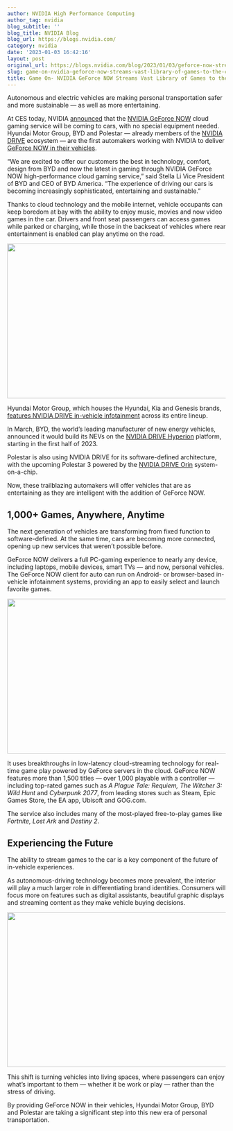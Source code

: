 ```yaml
---
author: NVIDIA High Performance Computing
author_tag: nvidia
blog_subtitle: ''
blog_title: NVIDIA Blog
blog_url: https://blogs.nvidia.com/
category: nvidia
date: '2023-01-03 16:42:16'
layout: post
original_url: https://blogs.nvidia.com/blog/2023/01/03/geforce-now-streams-car/
slug: game-on-nvidia-geforce-now-streams-vast-library-of-games-to-the-car
title: Game On- NVIDIA GeForce NOW Streams Vast Library of Games to the Car
---
```


<div id="bsf_rt_marker"><p>Autonomous and electric vehicles are making personal transportation safer and more sustainable — as well as more entertaining.</p>

<p>At CES today, NVIDIA <a href="https://nvidianews.nvidia.com/news/geforce-now-streams-aaa-games-to-cars/">announced</a> that the <a href="https://www.nvidia.com/en-us/geforce-now/">NVIDIA GeForce NOW</a> cloud gaming service will be coming to cars, with no special equipment needed. Hyundai Motor Group, BYD and Polestar — already members of the <a href="https://developer.nvidia.com/drive">NVIDIA DRIVE</a> ecosystem — are the first automakers working with NVIDIA to deliver <a href="https://www.nvidia.com/en-us/self-driving-cars/gaming-in-car/">GeForce NOW in their vehicles</a>.</p>

<p></p>

<p>&#8220;We are excited to offer our customers the best in technology, comfort, design from BYD and now the latest in gaming through NVIDIA GeForce NOW high-performance cloud gaming service,” said Stella Li Vice President of BYD and CEO of BYD America. &#8220;The experience of driving our cars is becoming increasingly sophisticated, entertaining and sustainable.&#8221;</p>

<p>Thanks to cloud technology and the mobile internet, vehicle occupants can keep boredom at bay with the ability to enjoy music, movies and now video games in the car. Drivers and front seat passengers can access games while parked or charging, while those in the backseat of vehicles where rear entertainment is enabled can play anytime on the road.</p>

<p><img alt="" class="aligncenter size-large wp-image-61659" height="357" src="https://blogs.nvidia.com/wp-content/uploads/2022/12/Hyundai_GFN_1280_680-672x357.png" width="672" /></p>

<p>Hyundai Motor Group, which houses the Hyundai, Kia and Genesis brands, <a href="https://blogs.nvidia.com/blog/2020/11/09/hyundai-ai-infotainment-nvidia-drive/">features NVIDIA DRIVE in-vehicle infotainment</a> across its entire lineup.</p>

<p>In March, BYD, the world’s leading manufacturer of new energy vehicles, announced it would build its NEVs on the <a href="https://developer.nvidia.com/drive/hyperion">NVIDIA DRIVE Hyperion</a> platform, starting in the first half of 2023.</p>

<p>Polestar is also using NVIDIA DRIVE for its software-defined architecture, with the upcoming Polestar 3 powered by the <a href="https://www.nvidia.com/en-us/self-driving-cars/drive-platform/hardware/">NVIDIA DRIVE Orin</a> system-on-a-chip.</p>

<p>Now, these trailblazing automakers will offer vehicles that are as entertaining as they are intelligent with the addition of GeForce NOW.</p>

<h2><b>1,000+ Games, Anywhere, Anytime</b></h2>
<p>The next generation of vehicles are transforming from fixed function to software-defined. At the same time, cars are becoming more connected, opening up new services that weren’t possible before.</p>

<p>GeForce NOW delivers a full PC-gaming experience to nearly any device, including laptops, mobile devices, smart TVs — and now, personal vehicles. The GeForce NOW client for auto can run on Android- or browser-based in-vehicle infotainment systems, providing an app to easily select and launch favorite games.</p>

<p><img alt="" class="aligncenter size-large wp-image-61662" height="357" src="https://blogs.nvidia.com/wp-content/uploads/2022/12/BYD_GFN_1280_680-672x357.png" width="672" /></p>

<p>It uses breakthroughs in low-latency cloud-streaming technology for real-time game play powered by GeForce servers in the cloud. GeForce NOW features more than 1,500 titles — over 1,000 playable with a controller — including top-rated games such as <i>A Plague Tale: Requiem, The Witcher 3: Wild Hunt</i> and <i>Cyberpunk 2077</i>, from leading stores such as Steam, Epic Games Store, the EA app, Ubisoft and GOG.com.</p>

<p>The service also includes many of the most-played free-to-play games like <i>Fortnite, Lost Ark</i> and <i>Destiny 2</i>.</p>

<h2><b>Experiencing the Future</b></h2>
<p>The ability to stream games to the car is a key component of the future of in-vehicle experiences.</p>

<p>As autonomous-driving technology becomes more prevalent, the interior will play a much larger role in differentiating brand identities. Consumers will focus more on features such as digital assistants, beautiful graphic displays and streaming content as they make vehicle buying decisions.</p>

<p><img alt="" class="aligncenter size-large wp-image-61665" height="357" src="https://blogs.nvidia.com/wp-content/uploads/2022/12/Polestar_GFN_1280_680-672x357.png" width="672" /></p>

<p>This shift is turning vehicles into living spaces, where passengers can enjoy what’s important to them — whether it be work or play — rather than the stress of driving.</p>

<p>By providing GeForce NOW in their vehicles, Hyundai Motor Group, BYD and Polestar are taking a significant step into this new era of personal transportation.</p>

</div>